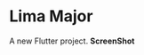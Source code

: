 # Lima Major

A new Flutter project.
**ScreenShot**

  <div>
    <img src="/assets/ScreenShot/" alt="">
  </div>
